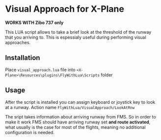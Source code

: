 # Visual Approach for X-Plane

**WORKS WITH Zibo 737 only**

This LUA script allows to take a brief look at the threshold of the runway that you arriving to.
This is espessialy useful during performing visual approaches.

## Installation

Place `visual_approach.lua` file into `<X-Plane>\Resources\plugins\FlyWithLua\Scripts` folder

## Usage

After the script is installed you can assign keyboard or joystick key to look at a runway. Action name `FlyWithLua/VisualApproach/LookAtRnw`

The sript takes information about arriving runway from FMS. So in order to make it work FMS should have arriving runway set **and route activated**, what usually is the case for most of the flights, meaning no additional configuration is needed.
